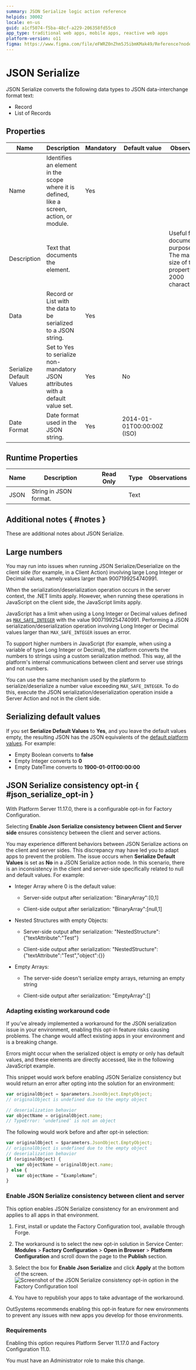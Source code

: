```yaml
---
summary: JSON Serialize logic action reference
helpids: 30002
locale: en-us
guid: a1cf5074-f5ba-48cf-a229-206358fd55c0
app_type: traditional web apps, mobile apps, reactive web apps
platform-version: o11
figma: https://www.figma.com/file/eFWRZ0nZhm5J5ibmKMak49/Reference?node-id=1914:3490
---
```


# JSON Serialize

JSON Serialize converts the following data types to JSON data-interchange format text:

* Record
* List of Records

## Properties

<table markdown="1">
<thead>
<tr>
<th>Name</th>
<th>Description</th>
<th>Mandatory</th>
<th>Default value</th>
<th>Observations</th>
</tr>
</thead>
<tbody>
<tr>
<td title="Name">Name</td>
<td>Identifies an element in the scope where it is defined, like a screen, action, or module.</td>
<td>Yes</td>
<td></td>
<td></td>
</tr>
<tr>
<td title="Description">Description</td>
<td>Text that documents the element.</td>
<td></td>
<td></td>
<td>Useful for documentation purpose.<br/>The maximum size of this property is 2000 characters.</td>
</tr>
<tr>
<td title="Data">Data</td>
<td>Record or List with the data to be serialized to a JSON string.</td>
<td>Yes</td>
<td></td>
<td></td>
</tr>
<tr>
<td title="Serialize Default Values">Serialize Default Values</td>
<td>Set to Yes to serialize non-mandatory JSON attributes with a default value set.</td>
<td>Yes</td>
<td>No</td>
<td></td>
</tr>
<tr>
<td title="Date Format">Date Format</td>
<td>Date format used in the JSON string.</td>
<td>Yes</td>
<td>2014-01-01T00:00:00Z (ISO)</td>
<td></td>
</tr>
</tbody>
</table>

## Runtime Properties

<table markdown="1">
<thead>
<tr>
<th>Name</th>
<th>Description</th>
<th>Read Only</th>
<th>Type</th>
<th>Observations</th>
</tr>
</thead>
<tbody>
<tr>
<td>JSON</td>
<td>String in JSON format.</td>
<td></td>
<td>Text</td>
<td></td>
</tr>
</tbody>
</table>

## Additional notes { #notes }

These are additional notes about JSON Serialize.

## Large numbers

You may run into issues when running JSON Serialize/Deserialize on the client side (for example, in a Client Action) involving large Long Integer or Decimal values, namely values larger than 9007199254740991.

When the serialization/deserialization operation occurs in the server context, the .NET limits apply. However, when running these operations in JavaScript on the client side, the JavaScript limits apply.

JavaScript has a limit when using a Long Integer or Decimal values defined as [`MAX_SAFE_INTEGER`](https://developer.mozilla.org/en-US/docs/Web/JavaScript/Reference/Global_Objects/Number/MAX_SAFE_INTEGER) with the value 9007199254740991. Performing a JSON serialization/deserialization operation involving Long Integer or Decimal values larger than `MAX_SAFE_INTEGER` issues an error.

To support higher numbers in JavaScript (for example, when using a variable of type Long Integer or Decimal), the platform converts the numbers to strings using a custom serialization method. This way, all the platform's internal communications between client and server use strings and not numbers.

You can use the same mechanism used by the platform to serialize/deserialize a number value exceeding `MAX_SAFE_INTEGER`. To do this, execute the JSON serialization/deserialization operation inside a Server Action and not in the client side.

## Serializing default values

If you set **Serialize Default Values** to **Yes**, and you leave the default values empty, the resulting JSON has the JSON equivalents of the [default platform values](../../data/database/default-values-on-database.md). For example:

* Empty Boolean converts to **false**
* Empty Integer converts to **0**
* Empty DateTime converts to **1900-01-01T00:00:00**


## JSON Serialize consistency opt-in { #json_serialize_opt-in }

With Platform Server 11.17.0, there is a configurable opt-in for Factory
Configuration.

Selecting **Enable Json Serialize consistency between Client and Server side**
ensures consistency between the client and server actions.

You may experience different behaviors between JSON Serialize actions on the
client and server sides. This discrepancy may have led you to adapt apps to
prevent the problem. The issue occurs when **Serialize Default Values** is set
as **No** in a JSON Serialize action node. In this scenario, there is an
inconsistency in the client and server-side specifically related to null and
default values. For example:

- Integer Array where 0 is the default value:

  - Server-side output after serialization: "BinaryArray":[0,1]

  - Client-side output after serialization: "BinaryArray":[null,1]

- Nested Structures with empty Objects:

  - Server-side output after serialization: "NestedStructure":{"textAttribute":"Test"}

  - Client-side output after serialization: "NestedStructure":{"textAttribute":"Test","object":{}}

- Empty Arrays:

  - The server-side doesn't serialize empty arrays, returning an empty string

  - Client-side output after serialization: "EmptyArray":[]

### Adapting existing workaround code

If you’ve already implemented a workaround for the JSON serialization issue in
your environment, enabling this opt-in feature risks causing problems. The
change would affect existing apps in your environment and is a breaking change.

Errors might occur when the serialized object is empty or only has default
values, and these elements are directly accessed, like in the following
JavaScript example.

This snippet would work before enabling JSON Serialize consistency but would
return an error after opting into the solution for an environment:

```javascript
var originalObject = $parameters.JsonObject.EmptyObject;
// originalObject is undefined due to the empty object

// deserialization behavior
var objectName = originalObject.name;
// TypeError: ‘undefined’ is not an object

```

The following would work before and after opt-in selection:

```javascript
var originalObject = $parameters.JsonObject.EmptyObject;
// originalObject is undefined due to the empty object
// deserialization behavior
if (originalObject) {
	var objectName = originalObject.name;
} else {
	var objectName = “ExampleName”;
}
```

### Enable JSON Serialize consistency between client and server

This option enables JSON Serialize consistency for an environment and applies
to all apps in that environment.

1. First, install or update the Factory Configuration tool, available through
Forge.

1. The workaround is to select the new opt-in solution in Service Center:
**Modules** > **Factory Configuration** > **Open in Browser** > **Platform
Configuration** and scroll down the page to the **Publish** section.

1. Select the box for **Enable Json Serialize** and click **Apply** at the
bottom of the screen.
    ![Screenshot of the JSON Serialize consistency opt-in option in the Factory Configuration tool](images/json-serialize-optin-fc.png "JSON Serialize Consistency Opt-in")

1. You have to republish your apps to take advantage of the workaround.

<div class="info" markdown="1">

OutSystems recommends enabling this opt-in feature for new environments to
prevent any issues with new apps you develop for those environments.

</div>

### Requirements

Enabling this option requires Platform Server 11.17.0 and Factory Configuration
11.0.

<div class="info" markdown="1">

You must have an Administrator role to make this change.

</div>
